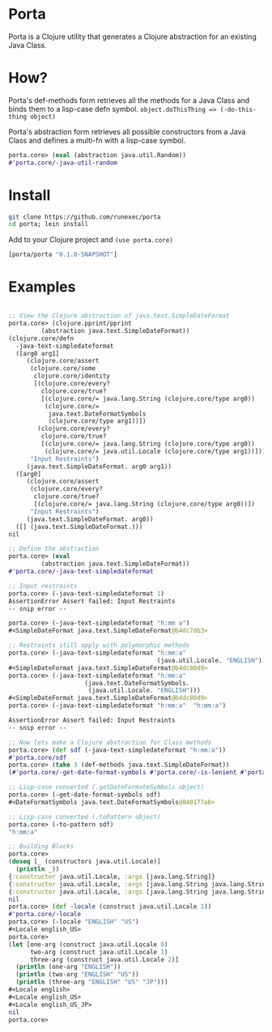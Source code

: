 Porta
=====

Porta is a Clojure utility that generates a Clojure abstraction
for an existing Java Class.

How?
=====

Porta's def-methods form retrieves all the methods for a Java
Class and binds them to a lisp-case defn symbol.
```object.doThisThing => (-do-this-thing object)```

Porta's abstraction form retrieves all possible constructors
from a Java Class and defines a multi-fn with a lisp-case symbol.
```clojure
porta.core> (eval (abstraction java.util.Random))
#'porta.core/-java-util-random
```

Install
=====

```bash
git clone https://github.com/runexec/porta
cd porta; lein install
```

Add to your Clojure project and ```(use porta.core)```
```clojure
[porta/porta "0.1.0-SNAPSHOT"]
```

Examples
=====

```clojure

;; View the Clojure abstraction of java.text.SimpleDateFormat
porta.core> (clojure.pprint/pprint
	     (abstraction java.text.SimpleDateFormat))
(clojure.core/defn
  -java-text-simpledateformat
  ([arg0 arg1]
     (clojure.core/assert
      (clojure.core/some
       clojure.core/identity
       [(clojure.core/every?
         clojure.core/true?
         [(clojure.core/= java.lang.String (clojure.core/type arg0))
          (clojure.core/=
           java.text.DateFormatSymbols
           (clojure.core/type arg1))])
        (clojure.core/every?
         clojure.core/true?
         [(clojure.core/= java.lang.String (clojure.core/type arg0))
          (clojure.core/= java.util.Locale (clojure.core/type arg1))])])
      "Input Restraints")
     (java.text.SimpleDateFormat. arg0 arg1))
  ([arg0]
     (clojure.core/assert
      (clojure.core/every?
       clojure.core/true?
       [(clojure.core/= java.lang.String (clojure.core/type arg0))])
      "Input Restraints")
     (java.text.SimpleDateFormat. arg0))
  ([] (java.text.SimpleDateFormat.)))
nil

;; Define the abstraction
porta.core> (eval
	     (abstraction java.text.SimpleDateFormat))
#'porta.core/-java-text-simpledateformat

;; Input restraints
porta.core> (-java-text-simpledateformat 1)
AssertionError Assert failed: Input Restraints
-- snip error --

porta.core> (-java-text-simpledateformat "h:mm a")
#<SimpleDateFormat java.text.SimpleDateFormat@b4dc7db3>

;; Restraints still apply with polymorphic methods
porta.core> (-java-text-simpledateformat "h:mm:a"
                                         (java.util.Locale. "ENGLISH"))
#<SimpleDateFormat java.text.SimpleDateFormat@b4dc80d9>
porta.core> (-java-text-simpledateformat "h:mm:a" 
					 (java.text.DateFormatSymbols.
					  (java.util.Locale. "ENGLISH")))
#<SimpleDateFormat java.text.SimpleDateFormat@b4dc80d9>
porta.core> (-java-text-simpledateformat "h:mm:a"  "h:mm:a")

AssertionError Assert failed: Input Restraints
-- snip error --

;; Now lets make a Clojure abstraction for Class methods
porta.core> (def sdf (-java-text-simpledateformat "h:mm:a"))
#'porta.core/sdf
porta.core> (take 3 (def-methods java.text.SimpleDateFormat))
(#'porta.core/-get-date-format-symbols #'porta.core/-is-lenient #'porta.core/-get-calendar)

;; Lisp-case converted (.getDateFormateSymbols object)
porta.core> (-get-date-format-symbols sdf)
#<DateFormatSymbols java.text.DateFormatSymbols@840177ab>

;; Lisp-case converted (.toPattern object)
porta.core> (-to-pattern sdf)
"h:mm:a"

;; Building Blocks
porta.core>
(doseq [_ (constructors java.util.Locale)] 
  (println _))
{:constructor java.util.Locale, :args [java.lang.String]}
{:constructor java.util.Locale, :args [java.lang.String java.lang.String]}
{:constructor java.util.Locale, :args [java.lang.String java.lang.String java.lang.String]}
nil
porta.core> (def -locale (construct java.util.Locale 1))
#'porta.core/-locale
porta.core> (-locale "ENGLISH" "US")
#<Locale english_US>
porta.core> 
(let [one-arg (construct java.util.Locale 0)
      two-arg (construct java.util.Locale 1)
      three-arg (construct java.util.Locale 2)]
  (println (one-arg "ENGLISH"))
  (println (two-arg "ENGLISH" "US"))
  (println (three-arg "ENGLISH" "US" "JP")))
#<Locale english>
#<Locale english_US>
#<Locale english_US_JP>
nil
porta.core> 

```
